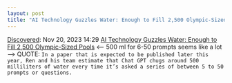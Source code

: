 ```yaml
---
layout: post
title: "AI Technology Guzzles Water: Enough to Fill 2,500 Olympic-Sized Pools"
---
```

[Discovered](http://rolandtanglao.com/2020/07/29/p1-blogthis-checkvist-list-links-to-blog/): Nov 20, 2023 14:29 [AI Technology Guzzles Water: Enough to Fill 2,500 Olympic-Sized Pools](https://www.rollingstone.com/culture/culture-news/ai-chatgpt-increased-water-consumption-environmental-reports-1234821679/) <-- 500 ml for 6-50 prompts seems like a lot --> QUOTE: `In a paper that is expected to be published later this year, Ren and his team estimate that Chat GPT chugs around 500 milliliters of water every time it’s asked a series of between 5 to 50 prompts or questions. `
